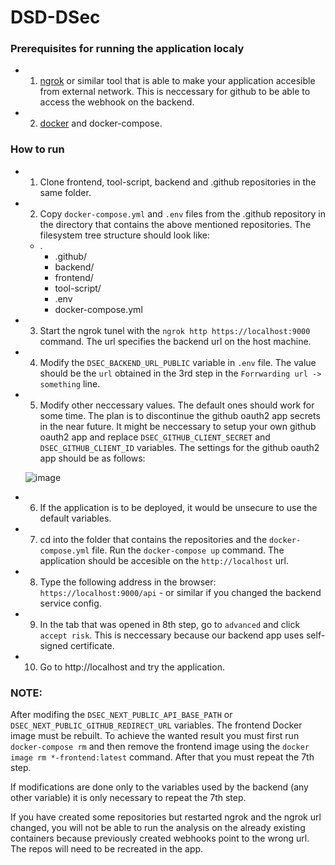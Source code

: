 # DSD-DSec

### Prerequisites for running the application localy
- 1. [ngrok](https://ngrok.com/) or similar tool that is able to make your application accesible from external network. This is neccessary for github to be able to access the webhook on the backend.
- 2. [docker](https://www.docker.com/) and docker-compose.

### How to run
- 1. Clone frontend, tool-script, backend and .github repositories in the same folder.
- 2. Copy `docker-compose.yml` and `.env` files from the .github repository in the directory that contains the above mentioned repositories. The filesystem tree structure should look like:
    * .
        * .github/
        * backend/
        * frontend/
        * tool-script/
        * .env
        * docker-compose.yml
    
- 3. Start the ngrok tunel with the `ngrok http https://localhost:9000` command. The url specifies the backend url on the host machine.
- 4. Modify the `DSEC_BACKEND_URL_PUBLIC` variable in `.env` file. The value should be the `url` obtained in the 3rd step in the `Forrwarding url -> something` line.
- 5. Modify other neccessary values. The default ones should work for some time. The plan is to discontinue the github oauth2 app secrets in the near future. It might be neccessary to setup your own github oauth2 app and replace `DSEC_GITHUB_CLIENT_SECRET` and `DSEC_GITHUB_CLIENT_ID` variables. The settings for the github oauth2 app should be as follows:

  ![image](https://user-images.githubusercontent.com/59147446/212435411-0a1a12b6-8b81-43e0-9218-a1ae7e7d91c1.png)

- 6. If the application is to be deployed, it would be unsecure to use the default variables.
- 7. cd into the folder that contains the repositories and the `docker-compose.yml` file. Run the `docker-compose up` command. The application should be accesible on the `http://localhost` url.
- 8. Type the following address in the browser: `https://localhost:9000/api` - or similar if you changed the backend service config.
- 9. In the tab that was opened in 8th step, go to `advanced` and click `accept risk`. This is neccessary because our backend app uses self-signed certificate.
- 10. Go to http://localhost and try the application.

### NOTE:
After modifing the `DSEC_NEXT_PUBLIC_API_BASE_PATH` or `DSEC_NEXT_PUBLIC_GITHUB_REDIRECT_URL` variables. The frontend Docker image must be rebuilt. To achieve the wanted result you must first run `docker-compose rm` and then remove the frontend image using the `docker image rm *-frontend:latest` command. After that you must repeat the 7th step.

If modifications are done only to the variables used by the backend (any other variable) it is only necessary to repeat the 7th step.

If you have created some repositories but restarted ngrok and the ngrok url changed, you will not be able to run the analysis on the already existing containers because previously created webhooks point to the wrong url. The repos will need to be recreated in the app.
